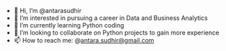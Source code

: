 - 👋 Hi, I’m @antarasudhir
- 👀 I’m interested in pursuing a career in Data and Business Analytics
- 🌱 I’m currently learning Python coding
- 💞️ I’m looking to collaborate on Python projects to gain more experience
- 📫 How to reach me: @antara.sudhir@gmail.com

<!---
antarasudhir/antarasudhir is a ✨ special ✨ repository because its `README.md` (this file) appears on your GitHub profile.
You can click the Preview link to take a look at your changes.
--->
